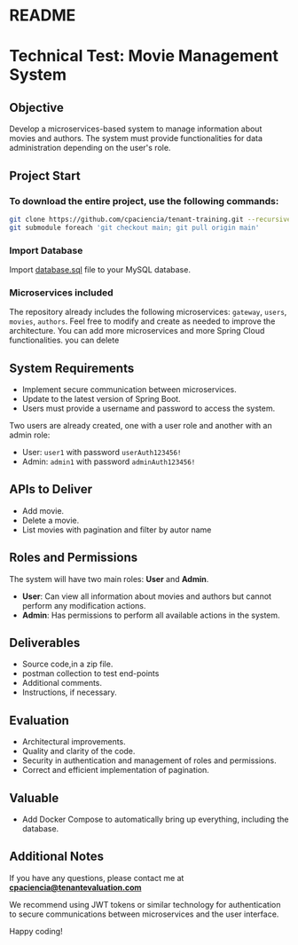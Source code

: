 # README #

# Technical Test: Movie Management System

## Objective
Develop a microservices-based system to manage information about movies and authors. The system must provide functionalities for data administration depending on the user's role.

## Project Start

### To download the entire project, use the following commands:
```bash
git clone https://github.com/cpaciencia/tenant-training.git --recursive
git submodule foreach 'git checkout main; git pull origin main'
```

### Import Database
Import [database.sql](https://github.com/cpaciencia/tenant-training/blob/main/database.sql) file to your MySQL database.

### Microservices included
The repository already includes the following microservices: `gateway`, `users`, `movies`, `authors`. Feel free to modify and create as needed to improve the architecture. You can add more microservices and more Spring Cloud functionalities. you can delete

## System Requirements
- Implement secure communication between microservices.
- Update to the latest version of Spring Boot.
- Users must provide a username and password to access the system.

Two users are already created, one with a user role and another with an admin role:
- User: `user1` with password `userAuth123456!`
- Admin: `admin1` with password `adminAuth123456!`

## APIs to Deliver
- Add movie.
- Delete a movie.
- List movies with pagination and filter by autor name

## Roles and Permissions
The system will have two main roles: **User** and **Admin**.
- **User**: Can view all information about movies and authors but cannot perform any modification actions.
- **Admin**: Has permissions to perform all available actions in the system.

## Deliverables
- Source code,in a zip file.
- postman collection to test end-points
- Additional comments.
- Instructions, if necessary.

## Evaluation
- Architectural improvements.
- Quality and clarity of the code.
- Security in authentication and management of roles and permissions.
- Correct and efficient implementation of pagination.

## Valuable
- Add Docker Compose to automatically bring up everything, including the database.

## Additional Notes
If you have any questions, please contact me at **cpaciencia@tenantevaluation.com**

We recommend using JWT tokens or similar technology for authentication to secure communications between microservices and the user interface.

Happy coding!
